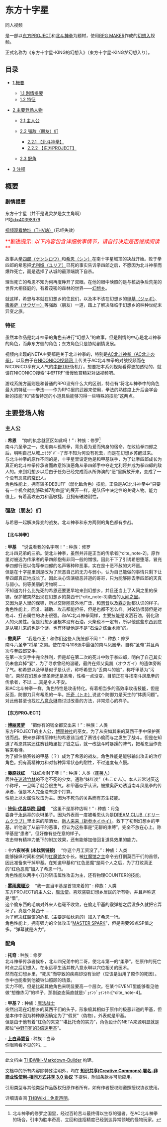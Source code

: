 # 东方十字星

<!-- source html: G:\repos\THBWiki-Markdown-Builder\THBWikiMarkdown\Temp\main\b\b8\ns0%3A%E4%B8%9C%E6%96%B9%E5%8D%81%E5%AD%97%E6%98%9F.html -->

同人视频

  
  
是一部以[东方PROJECT](./东方Project.md)和[北斗神拳](http://zh.wikipedia.org/wiki/北斗神拳)为题材，使用[RPG MAKER](http://baike.baidu.com/link?url=1LYTBRwKfRdXWFqnNN3g6ixzzMVML44w8BF6se58p49gIsfE2wWZMAh-JRXKE6uA)作成的[幻想入](./幻想入系列.md)视频。  
  

正式名称为《东方十字星-KING的幻想入》（東方十字星-KINGが幻想入り）。  
  

  

## 目录

- [1 概要](#概要)

  - [1.1 剧情提要](#剧情提要)
  - [1.2 特征](#特征)



- [2 主要登场人物](#主要登场人物)

  - [2.1 主人公](#主人公)
  - [2.2 强敌（朋友）们](#强敌（朋友）们)

    - [2.2.1 【北斗神拳】](#【北斗神拳】)
    - [2.2.2 【东方PROJECT】](#【东方PROJECT】)



  - [2.3 配角](#配角)



- [3 注释](#注释)




## 概要
### 剧情提要
[](./文件-Touhoucrossstar.jpg.md)  东方十字星（并不是说灵梦是女主角啊）  
P站[id=40398979](http://www.pixiv.net/member_illust.php?mode=medium&amp;illust_id=40398979)
  
  
[视频观看地址（THV站）](http://thvideo.tv/v/th10/)（已经失效）  
  

  

<big><font color="Red"> **剧透提示:  *以下内容包含详细故事情节，请自行决定是否继续阅读* ** </font></big>
  
  
  
  
  
  
  
  
  

故事从[拳四郎（ケンシロウ）](http://dic.nicovideo.jp/a/ケンシロウ)和[希恩（シン）](http://dic.nicovideo.jp/a/シン(北斗の拳))在南十字星城顶的决战开始。败于拳四郎的希恩把[尤利娅（ユリア）](http://dic.nicovideo.jp/a/ユリア(北斗の拳))已死的事实告诉拳四郎之后，不愿因为北斗神拳而爆炸死亡，而是选择了从城的最顶端跳下自杀。  
  

理当死亡的希恩不知为何再度睁开了双眼。在他的眼中映照的是与核战争后荒芜的世界大相径庭的，有着茂密的森林的世界——[幻想乡](./幻想乡.md)。  
  

就这样，希恩与本就在幻想乡的住民们，以及本不该在幻想乡的[甲基（ジャギ）](http://dic.nicovideo.jp/a/ジャギ)、[撒奥萨（サウザー）](http://dic.nicovideo.jp/a/サウザー)等强敌（朋友）一道，踏上了解决降临于幻想乡的种种世纪末异变之旅。
  

### 特征
  
  

虽然本作品是北斗神拳的角色去进行“幻想入”的故事，但是剧情的中心是北斗神拳的角色，而非东方侧的角色；东方角色只是协助剧情发展。  
  

视频内出现的NETA主要都是关于北斗神拳的，特别是[AC北斗神拳（AC北斗の拳）](http://dic.nicovideo.jp/a/北斗の拳（アーケード）)，以及由于在[NICONICO视频网 ](http://nicovideo.jp/)上传关于AC北斗神拳的对战视频而在NICONICO享有大人气的[中野TRF](http://dic.nicovideo.jp/a/中野TRF)街机厅。想要把本系列视频看得更加透彻的，就请在NICONICO搜索“中野TRF”慢慢欣赏精彩对战视频吧。  
  

游戏系统方面则是和普通的RPG没有什么大的区别，特点有“将北斗神拳中的角色最大的特征——拳法——作为RPG里的武器来使用，拳法的熟练度上升后会学会新的技能”和“装备特定的小道具后能够习得一些特殊的技能”这两点。
  

## 主要登场人物
### 主人公
  
  

  

:  **希恩** 　“你的执念就区区如此吗！”
: 种族：修罗[^cite_note-1]  
南斗六圣拳之一，使用南斗孤鹫拳，背负着为爱而殉身的宿命。在败给拳四郎之后，明明自己从城上ｻﾗﾀﾞﾊﾞｰ了却不知为何没有死去，而是在幻想乡苏醒过来。  
与北斗神拳的原作不同的是，十字星里设定他是和甲基联手，为了让拳四郎成长为真正的北斗神拳传承者而故意饰演恶角从拳四郎手中夺走尤利娅并成为拳四郎的敌人的。来到幻想乡以后由于任务已经完成而从所饰演的“恶”里解放开来，变成了一个没有恶意的[常识](./东风谷早苗.md)人。  
角色性能上，拥有较多DEBUFF（弱化敌角色）技能，正像是AC北斗神拳中“只要有一个机会就能够砍掉7割血量”的展开一样，是队伍中决定性的关键人物。能力值上，有着高攻击力和高敏捷，且拥有破防耐性。


### 强敌（朋友）们
  
  

与希恩一起解决异变的战友。北斗神拳和东方两侧的角色都有参战。
  

#### 【北斗神拳】
  
  

  

:  **甲基** 　"说说看我的名字啊！"
: 种族：修罗  
北斗四兄弟的三弟。使北斗神拳，虽然并非是正当的传承者[^cite_note-2]。原作里对被选为传承者的拳四郎抱有非同一般的憎恨。因此干下了引诱希恩堕落，冒充拳四郎行恶以侮辱拳四郎的名声等种种恶事，实在是十恶不赦的大坏蛋。  
但是在十字星里则是改为了厌恶自己的无力与弱小，认为自己能做的事情只剩下让拳四郎真正地成长了。因此决心饰演极恶非道的哥哥，只为能够除去拳四郎的天真与弱小。何等美丽的污物啊……  
不知道为什么比先死的希恩还要更早地来到幻想乡，并且还当上了人间之里的保镖，保护被突然出现在幻想乡的莫西干[^cite_note-3]袭击的[人间之里](./人类村落.md)。  
又因为是人里的保镖，所以交际圈意外地广泛，和[慧音](./上白泽慧音.md)以及[霖之助](./森近霖之助.md)都认识的样子。  
角色性能上，回复、辅助、攻击都能担任，但是也都不怎么样。对破防很弱但是对格斗、打击属性的攻击很强。和AC北斗神拳同样，主要技能是泼洒石油，弱化敌人的火属性。但是幻想乡里根本没有石油，火柴也不一定有，所以他这些东西到底是从哪儿来的也是个谜，也有怀疑他是不是“[石油之炼金术师](http://zh.wikipedia.org/wiki/钢之炼金术师)”的。

:  **撒奥萨** 　“我是帝王！和你们这些人统统都不同！”
: 种族：修罗  
南斗六圣拳“将星”之男。使在南斗108派中最强的南斗凤凰拳。自称“圣帝”并且两次与拳四郎交手。  
在第一次交手中完全胜利，但是却在第二次的死斗中败于拳四郎，明白了自己其实仍未舍弃掉“爱”，为了寻求曾经的温暖，最终在师父奥凯（オウガイ）的遗体旁断了气。和希恩以及甲基似乎是认识，称呼希恩为“丢南斗的脸”，称呼甲基为“污物”。果然在幻想乡里圣帝还是圣帝，性格一点没变。目前正在寻找南斗凤凰拳的传承者，不过……真是令人不安。  
和AC北斗神拳一样，角色特性是攻击特化。有着相当多的高效率攻击技能，但是反面，防御力只有希恩的一半。[托奇（トキ）](http://dic.nicovideo.jp/a/トキ(北斗の拳))说这个防御力是天生的“体质问题”。对此他甚至也找过[八意永琳](./八意永琳.md)商讨过改善的方法，非常烦心的样子。


#### 【东方PROJECT】
  
  

  

:  **[博丽灵梦](./博丽灵梦.md)** 　“把你有的钱全都交出来！”
: 种族：人类  
东方PROJECT的主人公，[博丽神社](./博丽神社.md)的巫女。为了从突如其来的莫西干手中保护赛钱而战。把来参拜博丽神社的希恩错当成了赛钱小偷而与之发生了战斗。但是在知道了希恩其实还往赛钱箱里投了钱之后，就一改战斗时暴躁的脾气，把希恩当作贵客来看待。  
为了抓住偷赛钱的甲基（？）成为了希恩的战友。角色性能是能够输出攻击的治疗角色。拥有高精神力和对各种异常状态的耐性，不过速度有点慢。

:  **[藤原妹红](./藤原妹红.md)** 　“妹红炭IN了噢！”
: 种族：人类（[蓬莱人](./蓬莱之药.md)）  
居住在[迷途竹林](./迷途竹林.md)的不老不死的少女。通称“妹红炭”（もこたん）。本人非常讨厌这个称呼，一旦叫了就会很生气。和甲基似乎认识。被撒奥萨劝诱当南斗凤凰拳的传承者，但是本人完全没有这个打算。  
性能上以火属性攻击为主。因为不死鸟的关系而有苏生技能。

:  **[铃仙·优昙华院·因幡](./铃仙·优昙华院·因幡.md)** 　“这里不是那种店啊！”
: 种族：月兔  
委身于[永远亭](./永远亭.md)的永琳弟子。因为外表而一度被希恩认为是[DREAM CLUB（ドリームクラブ）](http://ja.wikipedia.org/wiki/ドリームクラブ)里出来的陪酒女。[新人来来（新参ホイホイ）](http://dic.nicovideo.jp/a/新参ホイホイ)。救下了初到幻想乡的甲基，听他说了从前干的恶事，但认为这些事是“无聊的束缚”，完全不放在心上。称甲基是“患者”，但好像有些在意的样子。  
攻击带有精神力低下的附加效果，还有能够加倍回复道具效果的能力。

:  **十六夜咲夜 (未找到链接)** 　“你这个月工资没了。”
: 种族：人类  
能够操纵时间和空间的[红魔馆](./红魔馆.md)女仆长。被[红魔馆之主](./蕾米莉亚·斯卡蕾特.md)命令去打倒莫西干们的首领，因此准备来干掉甲基。在知道甲基和“红色恶魔”是两个人之后，为了打败真正的“红色恶魔”加入了希恩一行。  
角色性能以两手小刀的斩击属性攻击为主，还有物理COUNTER的技能。

:  **[雾雨魔理沙](./雾雨魔理沙.md)** 　“我一直当甲基是首领来着的”
: 种族：人类  
东方PROJECT的主人公，[魔法使](./魔法使.md)。喜欢盗窃幻想乡居民的所有物，并且声称这是“借”。  
这个偷东西的毛病对外来人也毫不收敛，在偷走甲基的霰弹枪之后没多久就把它弄坏了。真是个莫西干……  
为了解决红魔馆的危机（主要是[帕秋莉](./帕秋莉·诺蕾姬.md)的）加入了希恩一行。  
角色性能上，拥有强力的全体攻击“[MASTER SPARK](./Master_Spark.md)”，但是需要99点SP值之多。“弹幕就是火力”。


### 配角
  
  

  

:  **托奇** 
: 种族：修罗  
北斗神拳传承者候补，北斗四兄弟中的二哥，使北斗第一的“柔拳”。在原作的死亡时点之后幻想入，在永远亭生活并教八意永琳以穴位相关的医术。  
然而在幻想乡里，“死灰”而导致的疾病却没有治好（应该是沿用了原作的死因）。作中也能看到他被铃仙照顾的场景。  
实力不明，但是比起其他角色来明显要高一个层次。在某个EVENT里能够看见他做“想像练习”的样子，那副姿态简直就是ｼﾞｮｲﾝｼﾞｮｲﾝﾄｷｨ[^cite_note-4]。

:  **甲基？** 
: 种族：[魔法战士](http://dic.nicovideo.jp/a/qmz)  
突然出现在幻想乡的莫西干们的头子。形象极其相似于原作的极恶非道的甲基，但是本作中因为种种原因确定为了“假货”（偽物）。外表就是甲基。  
但是由于他有着“红色的夹克”“堪比托奇的实力”，角色设计的NETA来源明显就是那位“[中野TRF的3倍速甲基](http://dic.nicovideo.jp/a/qmz)”。

:  **[上白泽慧音](./上白泽慧音.md)** 
: 种族：白泽  
你眼睛看不见的吗……  
  
  
  




[^cite_note-1]: 北斗神拳的修罗之国里，经过百轮苦斗最终得以生存的强者。在AC北斗神拳的场合，引申为胜率奇高、立回和连招精度已经到达异常领域的怪物玩家。





---

此文档由 [THBWiki-Markdown-Builder](https://github.com/Delsin-Yu/THBWiki-Markdown-Builder) 构建。

文档中的所有内容除特殊注明外，均在 [**知识共享(Creative Commons) 署名-非商业性使用-相同方式共享 3.0 协议**](https://creativecommons.org/licenses/by-sa/3.0/deed.zh-hans) 下提供，附加条款亦可能应用。

引用类型与其他类型作品版权归原作者所有，如有作者授权则遵照授权协议使用。

详细请查阅 [THBWiki：免责声明](https://thbwiki.cc/THBWiki:%E5%85%8D%E8%B4%A3%E5%A3%B0%E6%98%8E)。

